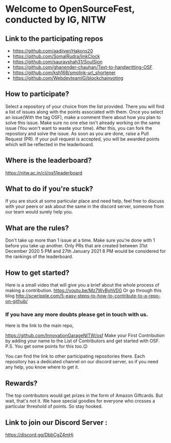 # Welcome to OpenSourceFest, conducted by IG, NITW

## Link to the participating repos
  - https://github.com/aadiiver/Hakons20
  - https://github.com/SomalRudra/linkClock 
  - https://github.com/sauravshah31/SoulSion 
  - https://github.com/ghanender-chauhan/Text-to-handwritting-OSF  
  - https://github.com/ksh168/smolink-url_shortener
  - https://github.com/WebdevteamIG/blockchainvoting

## How to participate?
Select a repository of your choice from the list provided. There you will find a list of issues along with the points associated with them. Once you select an issue(With the tag OSF), make a comment there about how you plan to solve this issue. Make sure no one else isn't already working on the same issue (You won't want to waste your time). After this, you can fork the repository and solve the issue. As soon as you are done, raise a Pull Request (PR). If your pull request is accepted,  you will be awarded points which will be reflected in the leaderboard.

## Where is the leaderboard?
https://nitw.ac.in/cii/osf/leaderboard

## What to do if you're stuck?
If you are stuck at some particular place and need help, feel free to discuss with your peers or ask about the same in the discord server, someone from our team would surely help you.

## What are the rules?
Don't take up more than 1 issue at a time. Make sure you're done with 1 before you take up another.
Only PRs that are created between 31st December 2020 5 PM and 27th January 2021 8 PM would be considered for the rankings of the leaderboard.

## How to get started?
Here is a small video that will give you a brief about the whole process of making a contribution.
https://youtu.be/Mz7WvByhVD0
Or go through this blog
http://scwripple.com/5-easy-steps-to-how-to-contribute-to-a-repo-on-github/

### If you have any more doubts please get in touch with us.
Here is the link to the main repo, 

https://github.com/InnovationGarageNITW/osf
Make your First Contribution by adding your name to the List of Contributors and get started with OSF. 
P.S. You get some points for this too.😉

You can find the link to other participating repositories there.
Each repository has a dedicated channel on our discord server, so if you need any help, you know where to get it.


## Rewards?
The top contributors would get prizes in the form of Amazon Giftcards.
But wait, that's not it. We have special goodies for everyone who crosses a particular threshold of points. So stay hooked.

## Link to join our Discord Server :
https://discord.gg/DbbCgZ4mHj
